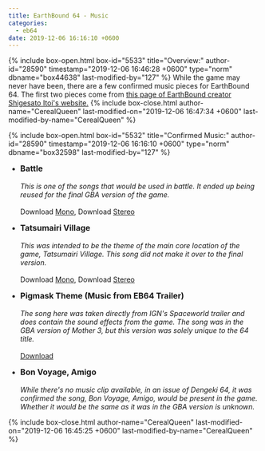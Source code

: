 ```yaml
---
title: EarthBound 64 - Music
categories:
  - eb64
date: 2019-12-06 16:16:10 +0600
---
```

{% include box-open.html box-id="5533" title="Overview:" author-id="28590" timestamp="2019-12-06 16:46:28 +0600" type="norm" dbname="box44638" last-modified-by="127" %}
While the game may never have been, there are a few confirmed music pieces for EarthBound 64. The first two pieces come from <A HREF="http://www.1101.com/nintendo/nin13/nin13_14.htm">this page of EarthBound creator Shigesato Itoi's website.</A>
{% include box-close.html author-name="CerealQueen" last-modified-on="2019-12-06 16:47:34 +0600" last-modified-by-name="CerealQueen" %}

{% include box-open.html box-id="5532" title="Confirmed Music:" author-id="28590" timestamp="2019-12-06 16:16:10 +0600" type="norm" dbname="box32598" last-modified-by="127" %}
<ul class="pics">
	<li>
<font size="3" ><b>Battle</b></font><br />
		<ufo src="https://starmen.net/eb64/videos/sentou.mp3" />

<br />
<i>This is one of the songs that would be used in battle. It ended up being reused for the final GBA version of the game.</i> <br /><br />
Download <a href="http://starmen.net/eb64/videos/sentou.mp3" >Mono</a>, Download <a href="http://starmen.net/eb64/videos/battle.mp3" >Stereo</a></li>
</ul>


<ul class="pics">
	<li>
<font size="3" ><b>Tatsumairi Village</b></font><br />
		<ufo src="http://starmen.net/eb64/videos/tatsumarii_mura.mp3" />

<br />
<i>This was intended to be the theme of the main core location of the game, Tatsumairi Village. This song did not make it over to the final version.</i> <br /><br />
Download <a href="https://starmen.net/eb64/videos/tatsumarii_mura.mp3" >Mono</a>, Download <a href="https://starmen.net/eb64/videos/tatsumarii_village.mp3" >Stereo</a></li>
</ul>

<ul class="pics">
	<li>
<font size="3" ><b>Pigmask Theme (Music from EB64 Trailer)</b></font><br />
		<ufo src="http://starmen.net/eb64/videos/eb64_preview.mp3" />

<br />
<i>The song here was taken directly from IGN's Spaceworld trailer and does contain the sound effects from the game. The song was in the GBA version of Mother 3, but this version was solely unique to the 64 title.</i> <br /><br />
<a href="http://starmen.net/eb64/videos/eb64_preview.mp3" >Download</a></li>
</ul>

<ul class="pics">
	<li>
<font size="3" ><b>Bon Voyage, Amigo</b></font><br />

<br />
<i>While there's no music clip available, in an issue of Dengeki 64, it was confirmed the song, Bon Voyage, Amigo, would be present in the game. Whether it would be the same as it was in the GBA version is unknown.</i></li>
</ul>
{% include box-close.html author-name="CerealQueen" last-modified-on="2019-12-06 16:45:25 +0600" last-modified-by-name="CerealQueen" %}
